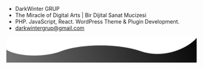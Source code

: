 
- DarkWinter GRUP
- The Miracle of Digital Arts | Bir Dijital Sanat Mucizesi
- PHP. JavaScript, React. WordPress Theme & Plugin Development.
- darkwintergrup@gmail.com

<img src="https://raw.githubusercontent.com/darkwintergrup/darkwintergrup.github.io/master/bottom.svg" alt="bottom">
